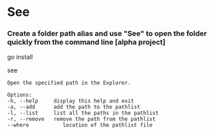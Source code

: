 
# See
### Create a folder path alias and use "See" to open the folder quickly from the command line [alpha project]

go install

see
```
Open the specified path in the Explorer.

Options:
-h, --help     display this help and exit
-a, --add      add the path to the pathlist
-l, --list     list all the paths in the pathlist
-r, --remove   remove the path from the pathlist
--where           location of the pathlist file
```
